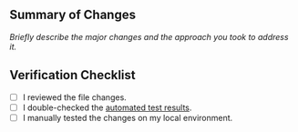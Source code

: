 ## Summary of Changes

_Briefly describe the major changes and the approach you took to address it._

## Verification Checklist

- [ ] I reviewed the file changes.
- [ ] I double-checked the [automated test results](https://github.com/bitcoin-tools/nodebuilder/actions).
- [ ] I manually tested the changes on my local environment.
